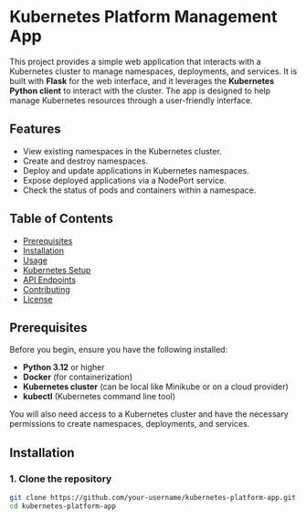 # Kubernetes Platform Management App

This project provides a simple web application that interacts with a Kubernetes cluster to manage namespaces, deployments, and services. It is built with **Flask** for the web interface, and it leverages the **Kubernetes Python client** to interact with the cluster. The app is designed to help manage Kubernetes resources through a user-friendly interface.

## Features

- View existing namespaces in the Kubernetes cluster.
- Create and destroy namespaces.
- Deploy and update applications in Kubernetes namespaces.
- Expose deployed applications via a NodePort service.
- Check the status of pods and containers within a namespace.

## Table of Contents

- [Prerequisites](#prerequisites)
- [Installation](#installation)
- [Usage](#usage)
- [Kubernetes Setup](#kubernetes-setup)
- [API Endpoints](#api-endpoints)
- [Contributing](#contributing)
- [License](#license)

## Prerequisites

Before you begin, ensure you have the following installed:

- **Python 3.12** or higher
- **Docker** (for containerization)
- **Kubernetes cluster** (can be local like Minikube or on a cloud provider)
- **kubectl** (Kubernetes command line tool)

You will also need access to a Kubernetes cluster and have the necessary permissions to create namespaces, deployments, and services.

## Installation

### 1. Clone the repository

```bash
git clone https://github.com/your-username/kubernetes-platform-app.git
cd kubernetes-platform-app
